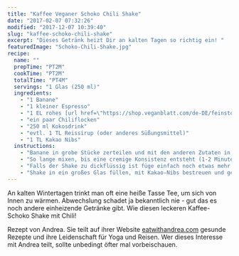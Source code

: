 ```yaml
---
title: "Kaffee Veganer Schoko Chili Shake"
date: "2017-02-07 07:32:26"
modified: "2017-12-07 10:39:40"
slug: "kaffee-schoko-chili-shake"
excerpt: "Dieses Getränk heizt Dir an kalten Tagen so richtig ein! "
featuredImage: "Schoko-Chili-Shake.jpg"
recipe:
  name: ""
  prepTime: "PT2M"
  cookTime: "PT2M"
  totalTime: "PT4M"
  servings: "1 Glas (250 ml)"
  ingredients:
    - "1 Banane"
    - "1 kleiner Espresso"
    - "1 EL rohes [url href=\"https://shop.veganblatt.com/de-DE/feinstoff/rohkakao-pulver-bio\" target=\"_blank\"]Kakaopulver[/url]"
    - "ein paar Chiliflocken"
    - "250 ml Kokosdrink"
    - "evtl. 1 TL Reissirup (oder anderes Süßungsmittel)"
    - "1 TL Kakao Nibs"
  instructions:
    - "Banane in grobe Stücke zerteilen und mit den anderen Zutaten in den Mixer geben."
    - "So lange mixen, bis eine cremige Konsistenz entsteht (1-2 Minuten sollten reichen)."
    - "Falls der Shake zu dickflüssig ist füge einfach noch etwas mehr Kokosdrink hinzu und mixe nochmal durch."
    - "Shake in ein großes Glas füllen, mit Kakao-Nibs bestreuen und genießen!"
---
```


An kalten Wintertagen trinkt man oft eine heiße Tasse Tee, um sich von Innen zu wärmen. Abwechslung schadet ja bekanntlich nie - gut das es noch andere einheizende Getränke gibt. Wie diesen leckeren Kaffee-Schoko Shake mit Chili!

Rezept von Andrea. Sie teilt auf ihrer Website [eatwithandrea.com](http://www.eatwithandrea.com) gesunde Rezepte und ihre Leidenschaft für Yoga und Reisen. Wer dieses Interesse mit Andrea teilt, sollte unbedingt öfter mal vorbeischauen.